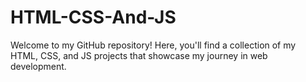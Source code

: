 # HTML-CSS-And-JS
 Welcome to my GitHub repository! Here, you'll find a collection of my HTML, CSS, and JS projects that showcase my journey in web development. 
